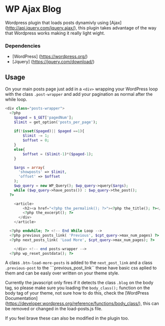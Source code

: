 # WP Ajax Blog

Wordpress plugin that loads posts dynamivly using [Ajax] (http://api.jquery.com/jquery.ajax/), this plugin takes advantage of the way that Wordpress works making it really light wight. 

### Dependencies

- [WordPress] (https://wordpress.org/)
- [Jquery] (https://jquery.com/download/)

## Usage

On your main posts page just add in a ```<div>``` wrapping your WordPress loop with the class ```.post-wrapper``` and add your pagination as normal after the while loop.

```php
<div class="posts-wrapper">
  <?php 
    $paged = $_GET['pagedNum'];
    $limit = get_option('posts_per_page');
	
	if(!isset($paged)|| $paged ==1){
		$limit -= 1;
		$offset = 0;
	}
	else{
		$offset = ($limit-1)*($paged-1);
	}

    $args = array(
      'showposts' => $limit,
      'offset' => $offset
    );
    $wp_query = new WP_Query(); $wp_query->query($args);
    while ($wp_query->have_posts()) : $wp_query->the_post(); 
  ?>

    <article>
        <h2><a href="<?php the_permalink(); ?>"><?php the_title(); ?></a></h2>
        <?php the_excerpt(); ?>
      </div>
    </article>

  <?php endwhile; ?> <!-- End While Loop -->
  <?php previous_posts_link( 'Previous', $cpt_query->max_num_pages) ?>
  <?php next_posts_link( 'Load More', $cpt_query->max_num_pages); ?>

    </div> <!-- end posts-wrapper -->
  <?php wp_reset_postdata(); ?>
```
A class ```.btn-load-more-posts``` is added to the ```next_post_link``` and a class ```.previous-post``` to the ```previous_post_link`` these have basic css aplied to them and can be easly over written on your theme style.

Currently the javascript only fires if it detects the class ```.blog``` on the body tag, so please make sure you loading the ```body_class();```  function on the body tag of your theme, not sure how to do this, check the [WordPress Documentation] (https://developer.wordpress.org/reference/functions/body_class/), this can be removed or changed in the load-posts.js file.  

If you feel brave these can also be modified in the plugin too.
